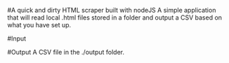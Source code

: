 #A quick and dirty HTML scraper built with nodeJS
A simple application that will read local .html files stored in a folder and output a CSV based on what you have set up.

#Input


#Output
A CSV file in the ./output folder.

